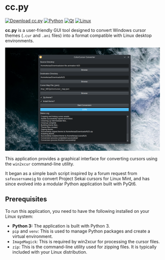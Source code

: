 # cc.py

[![Download cc.py](https://img.shields.io/badge/Download-Release-blue?style=for-the-badge&logo=github)](https://github.com/keiaa-75/cc.py/releases)
[![Python](https://img.shields.io/badge/Made%20with-Python-1f425f.svg?style=for-the-badge&logo=python)](https://www.python.org/)
[![Qt](https://img.shields.io/badge/Made%20with-Qt-41CD52.svg?style=for-the-badge&logo=qt)](https://www.qt.io/)
[![Linux](https://img.shields.io/badge/Supports-Linux-FCC624.svg?style=for-the-badge&logo=linux)](https://www.linux.org/)

**cc.py** is a user-friendly GUI tool designed to convert Windows cursor themes (`.cur` and `.ani` files) into a format compatible with Linux desktop environments.

![cc.py running on my desktop](program-screenshot.png)

This application provides a graphical interface for converting cursors using the `win2xcur` command-line utility.

It began as a simple bash script inspired by a forum request from `safeusernameig` to convert Project Sekai cursors for Linux Mint, and has since evolved into a modular Python application built with PyQt6.

## Prerequisites

To run this application, you need to have the following installed on your Linux system:

- **Python 3:** The application is built with Python 3.
- `pip` and `venv`: This is used to manage Python packages and create a virtual environment.
- `ImageMagick`: This is required by win2xcur for processing the cursor files.
- `zip`: This is the command-line utility used for zipping files. It is typically included with your Linux distribution.